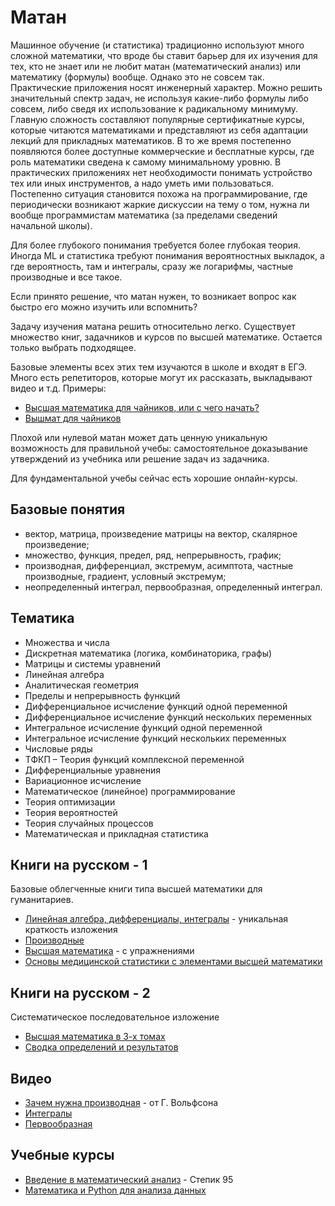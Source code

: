# Матан

Машинное обучение (и статистика) традиционно используют много сложной математики, что вроде бы ставит барьер для их изучения для тех, кто не знает или не любит матан (математический анализ) или математику (формулы) вообще. Однако это не совсем так. Практические приложения носят инженерный характер. Можно решить значительный спектр задач, не используя какие-либо формулы либо совсем, либо сведя их использование к радикальному минимуму. Главную сложность составляют популярные сертификатные курсы, которые читаются математиками и представляют из себя адаптации лекций для прикладных математиков. В то же время постепенно появляются более доступные коммерческие и бесплатные курсы, где роль математики сведена к самому минимальному уровню. В практических приложениях нет необходимости понимать устройство тех или иных инструментов, а надо уметь ими пользоваться. Постепенно ситуация становится похожа на программирование, где периодически возникают жаркие дискуссии на тему о том, нужна ли вообще программистам математика (за пределами сведений начальной школы).

Для более глубокого понимания требуется более глубокая теория. Иногда ML и статистика требуют понимания вероятностных выкладок, а где вероятность, там и интегралы, сразу же логарифмы, частные производные и все такое.

Если принято решение, что матан нужен, то возникает вопрос как быстро его можно изучить или вспомнить?

Задачу изучения матана решить относительно легко. Существует множество книг, задачников и курсов по высшей математике. Остается только выбрать подходящее.

Базовые элементы всех этих тем изучаются в школе и входят в ЕГЭ. Много есть репетиторов, которые могут их рассказать, выкладывают видео и т.д. Примеры:

  * [Высшая математика для чайников, или с чего начать?](http://mathprofi.ru/matematika_dlya_chainikov.html)
  * [Вышмат для чайников](https://www.matburo.ru/mart_sub.php?p=art_vmall)

Плохой или нулевой матан может дать ценную уникальную возможность для правильной учебы: самостоятельное доказывание утверждений из учебника или решение задач из задачника.

Для фундаментальной учебы сейчас есть хорошие онлайн-курсы.

## Базовые понятия
  * вектор, матрица, произведение матрицы на вектор, скалярное произведение;
  * множество, функция, предел, ряд,  непрерывность, график;
  * производная, дифференциал, экстремум, асимптота, частные производные, градиент, условный экстремум;
  * неопределенный интеграл, первообразная, определенный интеграл.

## Тематика

 * Множества и числа
 * Дискретная математика (логика, комбинаторика, графы)
 * Матрицы и системы уравнений
 * Линейная алгебра
 * Аналитическая геометрия
 * Пределы и непрерывность функций
 * Дифференциальное исчисление функций одной переменной
 * Дифференциальное исчисление функций нескольких переменных
 * Интегральное исчисление функций одной переменной
 * Интегральное исчисление функций нескольких переменных
 * Числовые ряды
 * ТФКП – Теория функций комплексной переменной
 * Дифференциальные уравнения
 * Вариационное исчисление
 * Математическое (линейное) программирование
 * Теория оптимизации
 * Теория вероятностей
 * Теория случайных процессов
 * Математическая и прикладная статистика


## Книги на русском - 1

Базовые облегченные книги типа высшей математики для гуманитариев.

 * [Линейная алгебра, дифференциалы, интегралы](https://www.twirpx.com/file/288943/) - уникальная краткость изложения
 * [Производные](https://www.twirpx.com/file/2359807/)
 * [Высшая математика](https://www.twirpx.com/file/3061104/) - с упражнениями
 * [Основы медицинской статистики с элементами высшей математики](https://www.twirpx.com/file/2498793/)

## Книги на русском - 2

Систематическое последовательное изложение

  * [Высшая математика в 3-х томах](https://www.twirpx.com/file/2201207/)
  *  [Сводка определений и результатов](https://www.twirpx.com/file/579564/)


## Видео
  * [Зачем нужна производная](https://www.youtube.com/watch?v=ZZMCDNAmcs4)  - от Г. Вольфсона
  * [Интегралы](https://www.youtube.com/watch?v=AhZa26nDZfA) 
  * [Первообразная ](https://www.youtube.com/watch?v=CfXEUm9yvbI)

## Учебные курсы
  * [Введение в математический анализ](https://stepik.org/course/95/promo) - Степик 95 
  * [Математика и Python для анализа данных](https://ru.coursera.org/learn/mathematics-and-python) 





